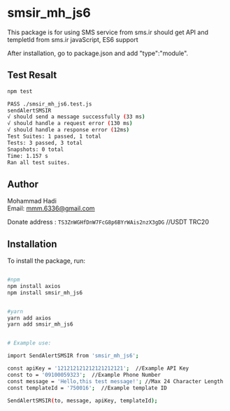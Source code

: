 # smsir_mh_js6

This package is for using SMS service from sms.ir should get API and templetId from sms.ir javaScript, ES6 support

After installation, go to package.json and add "type":"module".

## Test Resalt
```bash
npm test

PASS ./smsir_mh_js6.test.js
sendAlertSMSIR
√ should send a message successfully (33 ms)  
√ should handle a request error (130 ms)  
√ should handle a response error (12ms)  
Test Suites: 1 passed, 1 total  
Tests: 3 passed, 3 total  
Snapshots: 0 total
Time: 1.157 s
Ran all test suites.
```
## Author

Mohammad Hadi  
Email: mmm.6336@gmail.com

Donate address : `TS3ZnWGHfDnW7FcG8p6BYrWAis2nzX3gDG` //USDT TRC20

## Installation

To install the package, run:

```bash

#npm
npm install axios
npm install smsir_mh_js6


#yarn
yarn add axios
yarn add smsir_mh_js6


# Example use:

import SendAlertSMSIR from 'smsir_mh_js6';

const apiKey = '121212121212121212121';  //Example API Key
const to = '09100059323';  //Example Phone Number
const message = 'Hello,this test message!'; //Max 24 Character Length
const templateId = '750016';  //Example template ID

SendAlertSMSIR(to, message, apiKey, templateId);


```
